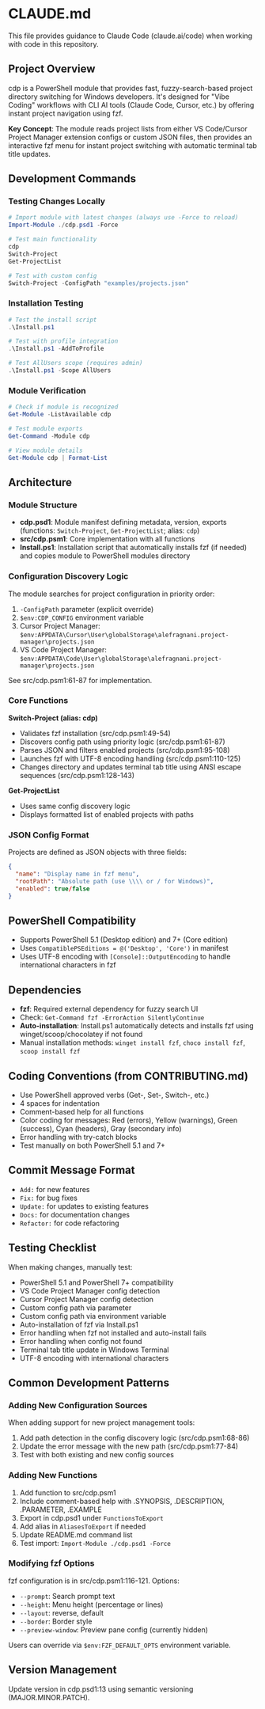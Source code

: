 # CLAUDE.md

This file provides guidance to Claude Code (claude.ai/code) when working with code in this repository.

## Project Overview

cdp is a PowerShell module that provides fast, fuzzy-search-based project directory switching for Windows developers. It's designed for "Vibe Coding" workflows with CLI AI tools (Claude Code, Cursor, etc.) by offering instant project navigation using fzf.

**Key Concept**: The module reads project lists from either VS Code/Cursor Project Manager extension configs or custom JSON files, then provides an interactive fzf menu for instant project switching with automatic terminal tab title updates.

## Development Commands

### Testing Changes Locally

```powershell
# Import module with latest changes (always use -Force to reload)
Import-Module ./cdp.psd1 -Force

# Test main functionality
cdp
Switch-Project
Get-ProjectList

# Test with custom config
Switch-Project -ConfigPath "examples/projects.json"
```

### Installation Testing

```powershell
# Test the install script
.\Install.ps1

# Test with profile integration
.\Install.ps1 -AddToProfile

# Test AllUsers scope (requires admin)
.\Install.ps1 -Scope AllUsers
```

### Module Verification

```powershell
# Check if module is recognized
Get-Module -ListAvailable cdp

# Test module exports
Get-Command -Module cdp

# View module details
Get-Module cdp | Format-List
```

## Architecture

### Module Structure

- **cdp.psd1**: Module manifest defining metadata, version, exports (functions: `Switch-Project`, `Get-ProjectList`; alias: `cdp`)
- **src/cdp.psm1**: Core implementation with all functions
- **Install.ps1**: Installation script that automatically installs fzf (if needed) and copies module to PowerShell modules directory

### Configuration Discovery Logic

The module searches for project configuration in priority order:

1. `-ConfigPath` parameter (explicit override)
2. `$env:CDP_CONFIG` environment variable
3. Cursor Project Manager: `$env:APPDATA\Cursor\User\globalStorage\alefragnani.project-manager\projects.json`
4. VS Code Project Manager: `$env:APPDATA\Code\User\globalStorage\alefragnani.project-manager\projects.json`

See src/cdp.psm1:61-87 for implementation.

### Core Functions

**Switch-Project (alias: cdp)**
- Validates fzf installation (src/cdp.psm1:49-54)
- Discovers config path using priority logic (src/cdp.psm1:61-87)
- Parses JSON and filters enabled projects (src/cdp.psm1:95-108)
- Launches fzf with UTF-8 encoding handling (src/cdp.psm1:110-125)
- Changes directory and updates terminal tab title using ANSI escape sequences (src/cdp.psm1:128-143)

**Get-ProjectList**
- Uses same config discovery logic
- Displays formatted list of enabled projects with paths

### JSON Config Format

Projects are defined as JSON objects with three fields:
```json
{
  "name": "Display name in fzf menu",
  "rootPath": "Absolute path (use \\\\ or / for Windows)",
  "enabled": true/false
}
```

## PowerShell Compatibility

- Supports PowerShell 5.1 (Desktop edition) and 7+ (Core edition)
- Uses `CompatiblePSEditions = @('Desktop', 'Core')` in manifest
- Uses UTF-8 encoding with `[Console]::OutputEncoding` to handle international characters in fzf

## Dependencies

- **fzf**: Required external dependency for fuzzy search UI
- Check: `Get-Command fzf -ErrorAction SilentlyContinue`
- **Auto-installation**: Install.ps1 automatically detects and installs fzf using winget/scoop/chocolatey if not found
- Manual installation methods: `winget install fzf`, `choco install fzf`, `scoop install fzf`

## Coding Conventions (from CONTRIBUTING.md)

- Use PowerShell approved verbs (Get-, Set-, Switch-, etc.)
- 4 spaces for indentation
- Comment-based help for all functions
- Color coding for messages: Red (errors), Yellow (warnings), Green (success), Cyan (headers), Gray (secondary info)
- Error handling with try-catch blocks
- Test manually on both PowerShell 5.1 and 7+

## Commit Message Format

- `Add:` for new features
- `Fix:` for bug fixes
- `Update:` for updates to existing features
- `Docs:` for documentation changes
- `Refactor:` for code refactoring

## Testing Checklist

When making changes, manually test:
- PowerShell 5.1 and PowerShell 7+ compatibility
- VS Code Project Manager config detection
- Cursor Project Manager config detection
- Custom config path via parameter
- Custom config path via environment variable
- Auto-installation of fzf via Install.ps1
- Error handling when fzf not installed and auto-install fails
- Error handling when config not found
- Terminal tab title update in Windows Terminal
- UTF-8 encoding with international characters

## Common Development Patterns

### Adding New Configuration Sources

When adding support for new project management tools:
1. Add path detection in the config discovery logic (src/cdp.psm1:68-86)
2. Update the error message with the new path (src/cdp.psm1:77-84)
3. Test with both existing and new config sources

### Adding New Functions

1. Add function to src/cdp.psm1
2. Include comment-based help with .SYNOPSIS, .DESCRIPTION, .PARAMETER, .EXAMPLE
3. Export in cdp.psd1 under `FunctionsToExport`
4. Add alias in `AliasesToExport` if needed
5. Update README.md command list
6. Test import: `Import-Module ./cdp.psd1 -Force`

### Modifying fzf Options

fzf configuration is in src/cdp.psm1:116-121. Options:
- `--prompt`: Search prompt text
- `--height`: Menu height (percentage or lines)
- `--layout`: reverse, default
- `--border`: Border style
- `--preview-window`: Preview pane config (currently hidden)

Users can override via `$env:FZF_DEFAULT_OPTS` environment variable.

## Version Management

Update version in cdp.psd1:13 using semantic versioning (MAJOR.MINOR.PATCH).
